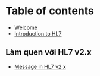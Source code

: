 # Table of contents

* [Welcome](README.md)
* [Introduction to HL7](introduction-to-hl7.md)

## Làm quen với HL7 v2.x&#x20;

* [Message in HL7 v2.x](lam-quen-voi-hl7-v2.x/integrations.md)
